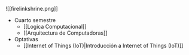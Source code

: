 ![[firelinkshrine.png]]

- Cuarto semestre
	- [[Logica Computacional]]
	- [[Arquitectura de Computadoras]]
- Optativas
	- [[Internet of Things (IoT)|Introducción a Internet of Things (IoT)]] 